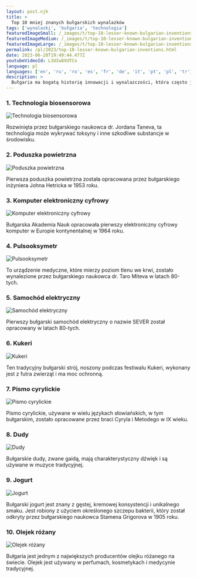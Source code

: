 ```yaml
---
layout: post.njk
title: >
  Top 10 mniej znanych bułgarskich wynalazków
tags: ['wynalazki', 'bułgaria', 'technologia']
featuredImageSmall: /_images/t/top-10-lesser-known-bulgarian-inventions-cover-pl-small.webp
featuredImageMedium: /_images/t/top-10-lesser-known-bulgarian-inventions-cover-pl-medium.webp
featuredImageLarge: /_images/t/top-10-lesser-known-bulgarian-inventions-cover-pl-large.webp
permalink: /pl/2023/top-10-lesser-known-bulgarian-inventions.html
date: 2023-06-28T19:49:44.477Z
youtubeVideoId: L3UIw8XUTCo
language: pl
languages: ['en', 'ru', 'ro', 'es', 'fr', 'de', 'it', 'pt', 'pl', 'tr']
description: >
  Bułgaria ma bogatą historię innowacji i wynalazczości, która często jest pomijana. Oto dziesięć mniej znanych bułgarskich wynalazków, które miały znaczący wpływ.
---
```


### 1. Technologia biosensorowa

![Technologia biosensorowa](/_images/4/42dcf6fa11bc8ec8544bcebfbbde93fd-medium.webp)

Rozwinięta przez bułgarskiego naukowca dr. Jordana Taneva, ta technologia może wykrywać toksyny i inne szkodliwe substancje w środowisku.

### 2. Poduszka powietrzna

![Poduszka powietrzna](/_images/1/18d0e7277da0095c2bc2a34502fec6aa-medium.webp)

Pierwsza poduszka powietrzna została opracowana przez bułgarskiego inżyniera Johna Hetricka w 1953 roku.

### 3. Komputer elektroniczny cyfrowy

![Komputer elektroniczny cyfrowy](/_images/b/b9e2fa9ddc7d7b642a2d92839b1bcaa5-medium.webp)

Bułgarska Akademia Nauk opracowała pierwszy elektroniczny cyfrowy komputer w Europie kontynentalnej w 1964 roku.

### 4. Pulsooksymetr

![Pulsooksymetr](/_images/8/8db259cfb1a6a30bdd57e98d00bf556b-medium.webp)

To urządzenie medyczne, które mierzy poziom tlenu we krwi, zostało wynalezione przez bułgarskiego naukowca dr. Taro Miteva w latach 80-tych.

### 5. Samochód elektryczny

![Samochód elektryczny](/_images/c/ce13f3b237e20f577bcdbbae170851b5-medium.webp)

Pierwszy bułgarski samochód elektryczny o nazwie SEVER został opracowany w latach 80-tych.

### 6. Kukeri

![Kukeri](/_images/7/741c9c4e38f25471be1bd8e8ae821e29-medium.webp)

Ten tradycyjny bułgarski strój, noszony podczas festiwalu Kukeri, wykonany jest z futra zwierząt i ma moc ochronną.

### 7. Pismo cyrylickie

![Pismo cyrylickie](/_images/6/6f3952555b8d20917ea57ca87443c2c7-medium.webp)

Pismo cyrylickie, używane w wielu językach słowiańskich, w tym bułgarskim, zostało opracowane przez braci Cyryla i Metodego w IX wieku.

### 8. Dudy

![Dudy](/_images/1/19496d145885c7644bed657e402a9349-medium.webp)

Bułgarskie dudy, zwane gaidą, mają charakterystyczny dźwięk i są używane w muzyce tradycyjnej.

### 9. Jogurt

![Jogurt](/_images/f/fb78c1b69a751c58f48ac99b84ceef08-medium.webp)

Bułgarski jogurt jest znany z gęstej, kremowej konsystencji i unikalnego smaku. Jest robiony z użyciem określonego szczepu bakterii, który został odkryty przez bułgarskiego naukowca Stamena Grigorova w 1905 roku.

### 10. Olejek różany

![Olejek różany](/_images/e/e6ded7310961890ae61fb8f86f225742-medium.webp)

Bułgaria jest jednym z największych producentów olejku różanego na świecie. Olejek jest używany w perfumach, kosmetykach i medycynie tradycyjnej.

